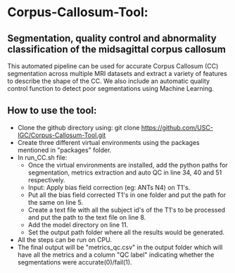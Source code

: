 # Corpus-Callosum-Tool: 
## Segmentation, quality control and abnormality classification of the midsagittal corpus callosum

This automated pipeline can be used for accurate Corpus Callosum (CC) segmentation across multiple MRI datasets and extract a variety of features to describe the shape of the CC. We also include an automatic quality control function to detect poor segmentations using Machine Learning.

## How to use the tool:
* Clone the github directory using: git clone https://github.com/USC-IGC/Corpus-Callosum-Tool.git
* Create three different virtual environments using the packages mentioned in "packages" folder.
* In run_CC.sh file:
  * Once the virtual environments are installed, add the python paths for segmentation, metrics extraction and auto QC in line 34, 40 and 51 respectively.
  * Input: Apply bias field correction (eg: ANTs N4) on T1's.
  * Put all the bias field corrected T1's in one folder and put the path for the same on line 5.
  * Create a text file with all the subject id's of the T1's to be processed and put the path to the text file on line 8.
  * Add the model directory on line 11.
  * Set the output path folder where all the results would be generated.
* All the steps can be run on CPU.
* The final output will be "metrics_qc.csv" in the output folder which will have all the metrics and a column "QC label" indicating whether the segmentations were accurate(0)/fail(1).

